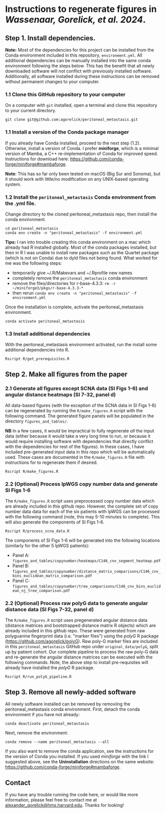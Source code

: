 
# Instructions to regenerate figures in _Wassenaar, Gorelick, et al. 2024_.

## Step 1. Install dependencies.

**Note:** Most of the dependencies for this project can be installed from the Conda environment included in this repository, `environment.yml`. All additional dependencies can be manually installed into the same conda environment following the steps below. This has the benefit that all newly downloaded software will not conflict with previously installed software. Additionally, all software installed during these instructions can be removed without permanent changes to your computer.

### 1.1 Clone this GitHub repository to your computer

On a computer with `git` installed, open a terminal and clone this repository to your current directory. 
```
git clone git@github.com:agorelick/peritoneal_metastasis.git
```

### 1.1 Install a version of the Conda package manager

If you already have Conda installed, proceed to the next step (1.2). Otherwise, install a version of Conda. I prefer **miniforge**, which is a minimal version of Mamba, a C++ re-implementation of Conda for improved speed. Instructions for download here: https://github.com/conda-forge/miniforge#mambaforge.

**Note**: This has so far only been tested on macOS (Big Sur and Sonoma), but it should work with little/no modification on any UNIX-based operating system.

### 1.2 Install the `peritoneal_metastasis` Conda environment from the .yml file.

Change directory to the cloned peritoneal_metastasis repo, then install the conda environment. 

```
cd peritoneal_metastasis
conda env create -n "peritoneal_metastasis" -f environment.yml
```
**Tips:** I ran into trouble creating this conda environment on a mac which already had R installed globally. Most of the conda packages installed, but then in R I was unable to install new packages such as the Quartet package (which is not on Conda) due to dyld files not being found. What worked for me was the following steps:
- temporarily give ~/.R/Makevars and ~/.Rprofile new names
- completely remove the `peritoneal_metastasis` conda environment
- remove the files/directories for r-base-4.3.3: `rm -r ~/miniforge3/pkgs/r-base-4.3.3-*`
- then rerun `conda env create -n "peritoneal_metastasis" -f environment.yml`

Once the installation is complete, activate the peritoneal_metastasis environment.

```
conda activate peritoneal_metastasis
```

### 1.3 Install additional dependencies

With the peritoneal_metastasis environment activated, run the install some additional dependencies into R. 
```
Rscript R/get_prerequisites.R
```

## Step 2. Make all figures from the paper

### 2.1 Generate all figures except SCNA data (SI Figs 1-6) and angular distance heatmaps (SI 7-32, panel d)
All data-based figures (with the exception of the SCNA data in SI Figs 1-6) can be regenerated by running the `R/make_figures.R` script with the following command. The generated figure panels will be populated in the directory `figures_and_tables/`.

**NB** In a few cases, it would be impractical to fully regenerate _all_ the input data (either because it would take a very long time to run, or because it would require installing software with dependencies that directly conflict with the dependencies for rest of the figures). In these cases, I have included pre-generated input data in this repo which will be automatically used. These cases are documented in the `R/make_figures.R` file with instructions for to regenerate them if desired.  

```
Rscript R/make_figures.R
```

### 2.2 (Optional) Process lpWGS copy number data and generate SI Figs 1-6

The `R/make_figures.R` script uses preprocessed copy number data which are already included in this github repo. However, the complete set of copy number data data for each of the six patients with lpWGS can be processed with the following command (note, this may 5-10 minutes to complete). This will also generate the components of SI Figs 1-6.
```
Rscript R/process_scna_data.R
```
The components of SI Figs 1-6 will be generated into the following locations (similarly for the other 5 lpWGS patients):
* Panel A: `figures_and_tables/copynumber/heatmaps/C146_cnv_segment_heatmap.pdf`
* Panel B: `figures_and_tables/copynumber/distance_matrix_comparisons/C146_cnv_bins_euclidean_matrix_comparison.pdf`
* Panel C: `figures_and_tables/copynumber/tree_comparisons/C146_cnv_bins_euclidean_nj_tree_comparison.pdf`

### 2.2 (Optional) Process raw polyG data to generate angular distance data (SI Figs 7-32, panel d)

The `R/make_figures.R` script uses pregenerated angular distance data (distance matrices and bootstrapped distance matrix R objects) which are already included in this github repo. These were generated from raw polyguanine fingerprint data (i.e. "marker files") using the _polyG_ R package (https://github.com/agorelick/polyG). Raw poly-G marker files are included in this `peritoneal_metastasis` GitHub repo under `original_data/polyG`, split up by patient cohort. Our complete pipeline to process the raw poly-G data and re-generate the angular distance matrices can be executed with the following commands. Note, the above step to install pre-requisites will already have installed the _polyG_ R package.

```
Rscript R/run_polyG_pipeline.R
```

## Step 3. Remove all newly-added software

All newly software installed can be removed by removiing the peritoneal_metastasis conda environment. First, detach the conda environment if you have not already:
```
conda deactivate peritoneal_metastasis
```

Next, remove the environment:
```
conda remove --name peritoneal_metastasis --all
```

If you also want to remove the conda application, see the instructions for the version of Conda you installed. If you used _miniforge_ with the link I suggested above, see the **Uninstallation** directions on the same website: https://github.com/conda-forge/miniforge#mambaforge.

## Contact

If you have any trouble running the code here, or would like more information, please feel free to contact me at alexander_gorelick@hms.harvard.edu. Thanks for looking!


